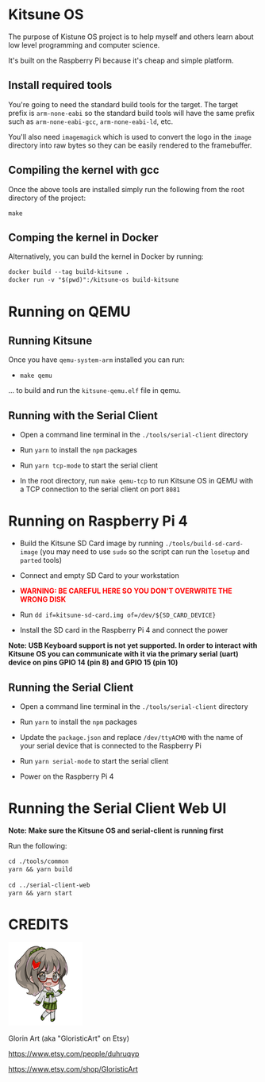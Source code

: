 # Kitsune OS

The purpose of Kistune OS project is to help myself and others learn about low level programming and computer science.

It's built on the Raspberry Pi because it's cheap and simple platform.

## Install required tools

You're going to need the standard build tools for the target. The target prefix is `arm-none-eabi` so the standard build tools will have the same prefix such as `arm-none-eabi-gcc`, `arm-none-eabi-ld`, etc.

You'll also need `imagemagick` which is used to convert the logo in the `image` directory into raw bytes so they can be easily rendered to the framebuffer.

## Compiling the kernel with gcc

Once the above tools are installed simply run the following from the root directory of the project:

```
make
```

## Comping the kernel in Docker

Alternatively, you can build the kernel in Docker by running:

```
docker build --tag build-kitsune .
docker run -v "$(pwd)":/kitsune-os build-kitsune
```

# Running on QEMU

## Running Kitsune

Once you have `qemu-system-arm` installed you can run:

- ```make qemu```

... to build and run the `kitsune-qemu.elf` file in qemu.

## Running with the Serial Client

- Open a command line terminal in the `./tools/serial-client` directory

- Run `yarn` to install the `npm` packages

- Run `yarn tcp-mode` to start the serial client

- In the root directory, run `make qemu-tcp` to run Kitsune OS in QEMU with a TCP connection to the serial client on port `8081`

# Running on Raspberry Pi 4

- Build the Kitsune SD Card image by running `./tools/build-sd-card-image` (you may need to use `sudo` so the script can run the `losetup` and `parted` tools)

- Connect and empty SD Card to your workstation

- <span style="color: red;">**WARNING: BE CAREFUL HERE SO YOU DON'T OVERWRITE THE WRONG DISK**</span>

- Run `dd if=kitsune-sd-card.img of=/dev/${SD_CARD_DEVICE}`

- Install the SD card in the Raspberry Pi 4 and connect the power

**Note: USB Keyboard support is not yet supported. In order to interact with Kitsune OS you can communicate with it via the primary serial (uart) device on pins GPIO 14 (pin 8) and GPIO 15 (pin 10)**

## Running the Serial Client

- Open a command line terminal in the `./tools/serial-client` directory

- Run `yarn` to install the `npm` packages

- Update the `package.json` and replace `/dev/ttyACM0` with the name of your serial device that is connected to the Raspberry Pi

- Run `yarn serial-mode` to start the serial client

- Power on the Raspberry Pi 4

# Running the Serial Client Web UI

**Note: Make sure the Kitsune OS and serial-client is running first**

Run the following:

```
cd ./tools/common
yarn && yarn build

cd ../serial-client-web
yarn && yarn start
```

# CREDITS

<img alt="Mascot" src="./image/mascot.png" width="150px">

Glorin Art (aka "GloristicArt" on Etsy)

https://www.etsy.com/people/duhruqyp

https://www.etsy.com/shop/GloristicArt

